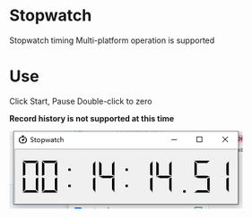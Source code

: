 # Stopwatch
Stopwatch timing
Multi-platform operation is supported


# Use
Click Start, Pause
Double-click to zero

**Record history is not supported at this time**

![Effect](https://raw.githubusercontent.com/KeivnMM/Stopwatch/main/images/stopwatch.png)
